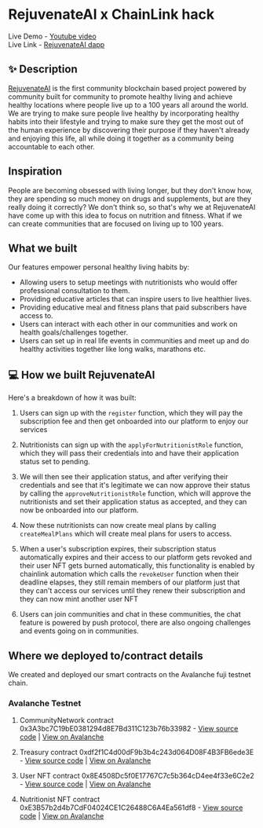 # RejuvenateAI x ChainLink hack 

Live Demo - [Youtube video](https://youtu.be/u9oClURPhUY) <br />
Live Link - [RejuvenateAI dapp](https://rejuvenate-ai-chainlink.vercel.app/) <br />

## ✨ Description

[RejuvenateAI](https://rejuvenate-ai-chainlink.vercel.app/) is the first community blockchain based project powered by community built for community to promote healthy living and achieve  healthy locations where people live up to a 100 years all around the world. We are trying to make sure people live healthy by incorporating healthy habits into their lifestyle and trying to make sure they get the most out of the human experience by discovering their purpose if they haven't already and enjoying this life, all while doing it together as a community being accountable to each other.

## Inspiration

People are becoming obsessed with living longer, but they don't know how, they are spending so much money on drugs and supplements, but are they really doing it correctly? We don't think so, so that's why we at RejuvenateAI have come up with this idea to focus on nutrition and fitness. What if we can create communities that are focused on living up to 100 years. 

## What we built

Our features empower personal healthy living habits by:

- Allowing users to setup meetings with nutritionists who would offer professional consultation to them.
- Providing educative articles that can inspire users to live healthier lives. 
- Providing educative meal and fitness plans that paid subscribers have access to.
- Users can interact with each other in our communities and work on health goals/challenges together.
- Users can set up in real life events in communities and meet up and do healthy activities together like long walks, marathons etc.

## 💻 How we built RejuvenateAI

Here's a breakdown of how it was built:


1. Users can sign up with the ```register``` function, which they will pay the subscription fee and then get onboarded into our platform to enjoy our services

2. Nutritionists can sign up with the ```applyForNutritionistRole``` function, which they will pass their credentials into and have their application status set to pending.

3. We will then see their application status, and after verifying their credentials and see that it's legitimate we can now approve their status by calling the ```approveNutritionistRole``` function, which will approve the nutritionists and set their application status as accepted, and they can now be onboarded into our platform.

4. Now these nutritionists can now create meal plans by calling ``createMealPlans`` which will create meal plans for users to access.

5. When a user's subscription expires, their subscription status automatically expires and their access to our platform gets revoked and their user NFT gets burned automatically, this functionality is enabled by chainlink automation which calls the ``revokeUser`` function when their deadline elapses, they still remain members of our platform just that they can't access our services until they renew their subscription and they can now mint another user NFT

6. Users can join communities and chat in these communities, the chat feature is powered by push protocol, there are also ongoing challenges and events going on in communities.


## Where we deployed to/contract details

We created and deployed our smart contracts on the Avalanche fuji testnet chain. 

### Avalanche Testnet

1. CommunityNetwork contract 0x3A3bc7C19bE0381294d8E7Bd311C123b76b33982 - [View source code](https://github.com/degencodebeast/RejuvenateAI-chainlink/blob/main/smart-contracts/contracts/CommunityNetwork.sol) | [View on Avalanche](https://testnet.snowtrace.io/address/0x3A3bc7C19bE0381294d8E7Bd311C123b76b33982)

2. Treasury contract 0xdf2f1C4d00dF9b3b4c243d064D08F4B3FB6ede3E - [View source code](https://github.com/degencodebeast/RejuvenateAI-chainlink/blob/main/smart-contracts/contracts/Treasury.sol) | [View on Avalanche](https://testnet.snowtrace.io/address/0xdf2f1C4d00dF9b3b4c243d064D08F4B3FB6ede3E)

3. User NFT contract 0x8E4508Dc5f0E17767C7c5b364cD4ee4f33e6C2e2 - [View source code](https://github.com/degencodebeast/RejuvenateAI-chainlink/blob/main/smart-contracts/contracts/UserNFT.sol) | [View on Avalanche](https://testnet.snowtrace.io/address/0x8E4508Dc5f0E17767C7c5b364cD4ee4f33e6C2e2)

4. Nutritionist NFT contract 0xE3B57b2d4b7CdF04024CE1C26488C6A4Ea561df8 - [View source code](https://github.com/degencodebeast/RejuvenateAI-chainlink/blob/main/smart-contracts/contracts/NutritionistNFT.sol) | [View on Avalanche](https://testnet.snowtrace.io/address/0xE3B57b2d4b7CdF04024CE1C26488C6A4Ea561df8)



